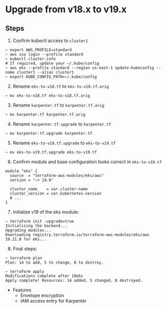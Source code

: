 # Upgrade from v18.x to v19.x

## Steps

1. Confirm kubectl access to `cluster1`

```shell
~ export AWS_PROFILE=standard
~ aws sso login --profile standard
~ kubectl cluster-info
# If required, update your ~/.kube/config
~ aws eks --profile standard --region us-east-1 update-kubeconfig --name cluster1 --alias cluster1
~ export KUBE_CONFIG_PATH=~/.kube/config
```

2. Rename `eks-to-v18.tf` to `eks-to-v18.tf.orig`

```shell
~ mv eks-to-v18.tf eks-to-v18.tf.orig
```

3. Rename `karpenter.tf` to `karpenter.tf.orig`

```shell
~ mv karpenter.tf karpenter.tf.orig
```

4. Rename `karpenter.tf.upgrade` to `karpenter.tf`

```shell
~ mv karpenter.tf.upgrade karpenter.tf
```

5. Rename `eks-to-v19.tf.upgrade` to `eks-to-v19.tf`

```shell
~ mv eks-to-v19.tf.upgrade eks-to-v19.tf
```

6. Confirm module and base configuration looks correct in `eks-to-v19.tf`

```hcl
module "eks" {
  source  = "terraform-aws-modules/eks/aws"
  version = "~> 19.0"

  cluster_name    = var.cluster-name
  cluster_version = var.kubernetes-version
  # ...
}
```

7. Initialize v19 of the eks module:

```shell
~ terraform init -upgrade=true
Initializing the backend...
Upgrading modules...
Downloading registry.terraform.io/terraform-aws-modules/eks/aws 19.21.0 for eks...
```

8. Final steps:

```shell
~ terraform plan
Plan: 14 to add, 5 to change, 8 to destroy.

~ terraform apply
Modifications complete after 18m5s
Apply complete! Resources: 14 added, 5 changed, 8 destroyed.
```

- Features
  - Envelope encryption
  - IAM access entry for Karpenter

